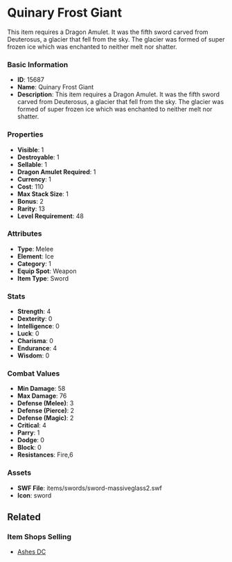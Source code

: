 # Quinary Frost Giant

This item requires a Dragon Amulet. It was the fifth sword carved from Deuterosus, a glacier that fell from the sky. The glacier was formed of super frozen ice which was enchanted to neither melt nor shatter.

### Basic Information

- **ID**: 15687
- **Name**: Quinary Frost Giant
- **Description**: This item requires a Dragon Amulet. It was the fifth sword carved from Deuterosus, a glacier that fell from the sky. The glacier was formed of super frozen ice which was enchanted to neither melt nor shatter.

### Properties

- **Visible**: 1
- **Destroyable**: 1
- **Sellable**: 1
- **Dragon Amulet Required**: 1
- **Currency**: 1
- **Cost**: 110
- **Max Stack Size**: 1
- **Bonus**: 2
- **Rarity**: 13
- **Level Requirement**: 48

### Attributes

- **Type**: Melee
- **Element**: Ice
- **Category**: 1
- **Equip Spot**: Weapon
- **Item Type**: Sword

### Stats

- **Strength**: 4
- **Dexterity**: 0
- **Intelligence**: 0
- **Luck**: 0
- **Charisma**: 0
- **Endurance**: 4
- **Wisdom**: 0

### Combat Values

- **Min Damage**: 58
- **Max Damage**: 76
- **Defense (Melee)**: 3
- **Defense (Pierce)**: 2
- **Defense (Magic)**: 2
- **Critical**: 4
- **Parry**: 1
- **Dodge**: 0
- **Block**: 0
- **Resistances**: Fire,6

### Assets

- **SWF File**: items/swords/sword-massiveglass2.swf
- **Icon**: sword

## Related

### Item Shops Selling

- [Ashes DC](../item-shops/498-ashes-dc.md)

